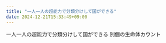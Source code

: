 ```yaml
---
title: "一人一人の超能力で分類分けして国ができる"
date: 2024-12-21T15:33:49+09:00
---
```

一人一人の超能力で分類分けして国ができる
別個の生命体カウント
